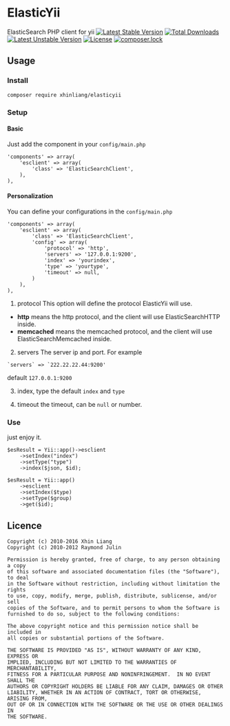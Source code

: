 # ElasticYii
ElasticSearch PHP client for yii
[![Latest Stable Version](https://poser.pugx.org/xhinliang/elasticyii/v/stable)](https://packagist.org/packages/xhinliang/elasticyii)
[![Total Downloads](https://poser.pugx.org/xhinliang/elasticyii/downloads)](https://packagist.org/packages/xhinliang/elasticyii)
[![Latest Unstable Version](https://poser.pugx.org/xhinliang/elasticyii/v/unstable)](https://packagist.org/packages/xhinliang/elasticyii)
[![License](https://poser.pugx.org/xhinliang/elasticyii/license)](https://packagist.org/packages/xhinliang/elasticyii)
[![composer.lock](https://poser.pugx.org/xhinliang/elasticyii/composerlock)](https://packagist.org/packages/xhinliang/elasticyii)

## Usage

### Install
```
composer require xhinliang/elasticyii
```

### Setup
#### Basic
Just add the component in your `config/main.php`
```
'components' => array(
    'esclient' => array(
        'class' => 'ElasticSearchClient',
    ),
),
```
#### Personalization
You can define your configurations in the `config/main.php`
```
'components' => array(
    'esclient' => array(
        'class' => 'ElasticSearchClient',
        'config' => array(
            'protocol' => 'http',
            'servers' => '127.0.0.1:9200',
            'index' => 'yourindex',
            'type' => 'yourtype',
            'timeout' => null,
        )
    ),
),
```
1. protocol
This option will define the protocol ElasticYii will use.
- **http** means the http protocol, and the client will use ElasticSearchHTTP inside.
- **memcached** means the memcached protocol, and the client will use ElasticSearchMemcached inside.

2. servers
The server ip and port. 
For example
```
`servers` => `222.22.22.44:9200'
```
default `127.0.0.1:9200`

3. index, type
the default `index` and `type`

4. timeout
the timeout, can be `null` or number.

### Use
just enjoy it.
```
$esResult = Yii::app()->esclient
    ->setIndex("index")
    ->setType("type")
    ->index($json, $id);
    
$esResult = Yii::app()
    ->esclient
    ->setIndex($type)
    ->setType($group)
    ->get($id);
```

## Licence
```
Copyright (c) 2010-2016 Xhin Liang
Copyright (c) 2010-2012 Raymond Julin

Permission is hereby granted, free of charge, to any person obtaining a copy
of this software and associated documentation files (the "Software"), to deal
in the Software without restriction, including without limitation the rights
to use, copy, modify, merge, publish, distribute, sublicense, and/or sell
copies of the Software, and to permit persons to whom the Software is
furnished to do so, subject to the following conditions:

The above copyright notice and this permission notice shall be included in
all copies or substantial portions of the Software.

THE SOFTWARE IS PROVIDED "AS IS", WITHOUT WARRANTY OF ANY KIND, EXPRESS OR
IMPLIED, INCLUDING BUT NOT LIMITED TO THE WARRANTIES OF MERCHANTABILITY,
FITNESS FOR A PARTICULAR PURPOSE AND NONINFRINGEMENT.  IN NO EVENT SHALL THE
AUTHORS OR COPYRIGHT HOLDERS BE LIABLE FOR ANY CLAIM, DAMAGES OR OTHER
LIABILITY, WHETHER IN AN ACTION OF CONTRACT, TORT OR OTHERWISE, ARISING FROM,
OUT OF OR IN CONNECTION WITH THE SOFTWARE OR THE USE OR OTHER DEALINGS IN
THE SOFTWARE.
```
